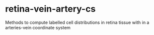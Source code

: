 # retina-vein-artery-cs
Methods to compute labelled cell distributions in retina tissue with in a arteries-vein coordinate system
